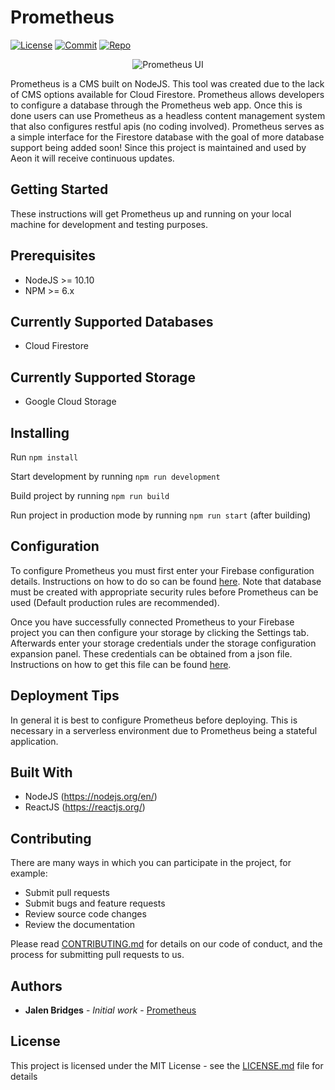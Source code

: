 # Prometheus

[![License](https://img.shields.io/github/license/aeon-software/prometheus)](LICENSE.md)
[![Commit](https://img.shields.io/github/last-commit/aeon-software/prometheus)](https://github.com/aeon-software/prometheus/commits)
[![Repo](https://img.shields.io/github/repo-size/aeon-software/prometheus)](https://github.com/aeon-software/prometheus)

<p align="center">
  <img alt="Prometheus UI" src="https://user-images.githubusercontent.com/34227411/88206375-c46acd00-cc13-11ea-8f60-f8564ab6c185.png">
</p>

Prometheus is a CMS built on NodeJS. This tool was created due to the lack of CMS options available for Cloud Firestore. Prometheus allows developers to configure a database through the Prometheus web app. Once this is done users can use Prometheus as a headless content management system that also configures restful apis (no coding involved). Prometheus serves as a simple interface for the Firestore database with the goal of more database support being added soon! Since this project is maintained and used by Aeon it will receive continuous updates.

## Getting Started

These instructions will get Prometheus up and running on your local machine for development and testing purposes.

## Prerequisites

- NodeJS >= 10.10
- NPM >= 6.x

## Currently Supported Databases

- Cloud Firestore

## Currently Supported Storage

- Google Cloud Storage

## Installing

Run `npm install`

Start development by running `npm run development`

Build project by running `npm run build`

Run project in production mode by running `npm run start` (after building)

## Configuration

To configure Prometheus you must first enter your Firebase configuration details. Instructions on how to do so can be found [here](https://firebase.google.com/docs/web/setup). Note that database must be created with appropriate security rules before Prometheus can be used (Default production rules are recommended).

Once you have successfully connected Prometheus to your Firebase project you can then configure your storage by clicking the Settings tab. Afterwards enter your storage credentials under the storage configuration expansion panel. These credentials can be obtained from a json file. Instructions on how to get this file can be found [here](https://cloud.google.com/iam/docs/creating-managing-service-account-keys).

## Deployment Tips

In general it is best to configure Prometheus before deploying. This is necessary in a serverless environment due to Prometheus being a stateful application.

## Built With

- NodeJS (https://nodejs.org/en/)
- ReactJS (https://reactjs.org/)

## Contributing

There are many ways in which you can participate in the project, for example:

- Submit pull requests
- Submit bugs and feature requests
- Review source code changes
- Review the documentation

Please read [CONTRIBUTING.md](CONTRIBUTING.md) for details on our code of conduct, and the process for submitting pull requests to us.

## Authors

- **Jalen Bridges** - _Initial work_ - [Prometheus](https://github.com/aeon-software/prometheus)

## License

This project is licensed under the MIT License - see the [LICENSE.md](LICENSE.md) file for details
